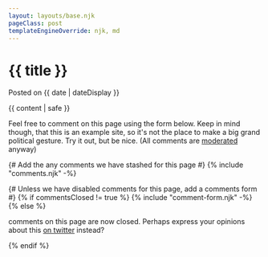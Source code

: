 ```yaml
---
layout: layouts/base.njk
pageClass: post
templateEngineOverride: njk, md
---
```


<h1>{{ title }}</h1>
<p class="date">
  Posted on <time datetime="{{ date }}">{{ date | dateDisplay }}</time>
</p>
<main>
  {{ content | safe }}
  <div class="footnote">
    <p>
      Feel free to comment on this page using the form below. Keep in mind though, that this is an example site, so it's not the place to make a big grand political gesture. Try it out, but be nice. (All comments are <a href="/about">moderated</a> anyway)
    </p>
  </div>
</main>
<div class="comments">
{# Add the any comments we have stashed for this page #}
{% include "comments.njk" -%}

{# Unless we have disabled comments for this page, add a comments form #}
{% if commentsClosed != true %}
{% include "comment-form.njk" -%}
{% else %}
  <div class="footnote">
    <p>
      comments on this page are now closed. Perhaps express your opinions about this <a href="https://twitter.com/intent/tweet?text=I%20need%20to%20tell%20the%20world%20about%20this!&url={{ init.rootURL }}{{ page.url }}">on twitter</a> instead?
    </p>
  </div>
{% endif %}
</div>
